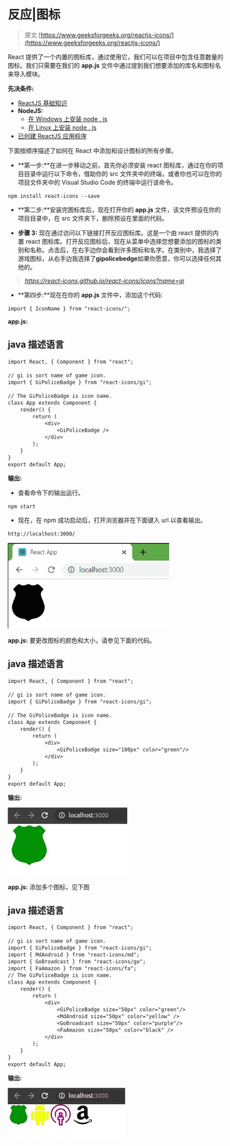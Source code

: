 # 反应|图标

> 原文:[https://www.geeksforgeeks.org/reactjs-icons/](https://www.geeksforgeeks.org/reactjs-icons/)

React 提供了一个内置的图标库，通过使用它，我们可以在项目中包含任意数量的图标。我们只需要在我们的 **app.js** 文件中通过提到我们想要添加的库名和图标名来导入模块。

**先决条件:**

*   [ReactJS 基础知识](https://www.geeksforgeeks.org/reactjs/)
*   **NodeJS:**
    *   [在 Windows 上安装 node . js](https://www.geeksforgeeks.org/installation-of-node-js-on-windows/)
    *   [在 Linux 上安装 node . js](https://www.geeksforgeeks.org/installation-of-node-js-on-linux/)
*   [已创建 ReactJS 应用程序](https://www.geeksforgeeks.org/reactjs-setting-development-environment/)

下面按顺序描述了如何在 React 中添加和设计图标的所有步骤。

*   **第一步:**在进一步移动之前，首先你必须安装 react 图标库，通过在你的项目目录中运行以下命令，借助你的 src 文件夹中的终端，或者你也可以在你的项目文件夹中的 Visual Studio Code 的终端中运行该命令。

```
npm install react-icons --save

```

*   **第二步:**安装完图标库后，现在打开你的 **app.js** 文件，该文件预设在你的项目目录中，在 src 文件夹下，删除预设在里面的代码。

*   **步骤 3:** 现在通过访问以下链接打开反应图标库。这是一个由 react 提供的内置 react 图标库。打开反应图标后，现在从菜单中选择您想要添加的图标的类别和名称。点击后，在右手边你会看到许多图标和名字。在类别中，我选择了游戏图标，从右手边我选择了**gipolicebedge**如果你愿意，你可以选择任何其他的。

> *https://react-icons.github.io/react-icons/icons?name=gi*

*   **第四步:**现在在你的 **app.js** 文件中，添加这个代码:

```
import { IconName } from "react-icons/";

```

**app.js:**

## java 描述语言

```
import React, { Component } from "react";

// gi is sort name of game icon.
import { GiPoliceBadge } from "react-icons/gi";

// The GiPoliceBadge is icon name.
class App extends Component {
    render() {
        return (
            <div>
                <GiPoliceBadge /> 
            </div>
        );
    }
}
export default App;
```

**输出:**

*   查看命令下的输出运行。

```
npm start
```

*   现在，在 npm 成功启动后，打开浏览器并在下面键入 url 以查看输出。

```
http://localhost:3000/
```

![](img/f7e177f9227dbc58b5881cb0e8c84fa5.png)

**app.js:** 要更改图标的颜色和大小，请参见下面的代码。

## java 描述语言

```
import React, { Component } from "react";

// gi is sort name of game icon.
import { GiPoliceBadge } from "react-icons/gi";

// The GiPoliceBadge is icon name.
class App extends Component {
    render() {
        return (
            <div>
                <GiPoliceBadge size="100px" color="green"/> 
            </div>
        );
    }
}
export default App;
```

**输出:**

![](img/3b9761c7fe32909bb15d2dbde6376213.png)

**app.js:** 添加多个图标，见下图

## java 描述语言

```
import React, { Component } from "react";

// gi is sort name of game icon.
import { GiPoliceBadge } from "react-icons/gi";
import { MdAndroid } from "react-icons/md";
import { GoBroadcast } from "react-icons/go";
import { FaAmazon } from "react-icons/fa";
// The GiPoliceBadge is icon name.
class App extends Component {
    render() {
        return (
            <div>
                <GiPoliceBadge size="50px" color="green"/>
                <MdAndroid size="50px" color="yellow" />
                <GoBroadcast size="50px" color="purple"/> 
                <FaAmazon size="50px" color="black" /> 
            </div>
        );
    }
}
export default App;
```

**输出:**

![](img/4bebd1317dc1e2a3714597b257e0c594.png)